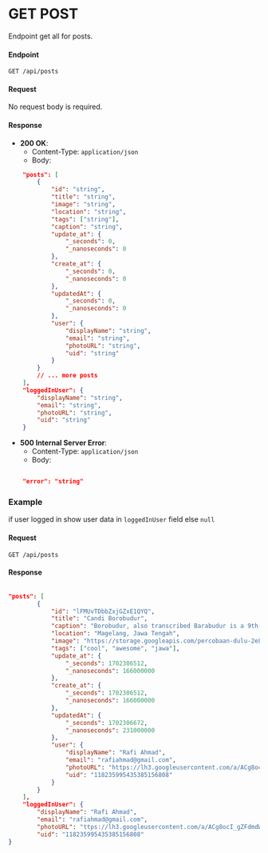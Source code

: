 # **GET POST**

Endpoint get all for posts.

#### Endpoint

`GET /api/posts`

#### Request

No request body is required.

#### Response

-   **200 OK**:
    -   Content-Type: `application/json`
    -   Body:

```json
    "posts": [
        {
            "id": "string",
            "title": "string",
            "image": "string",
            "location": "string",
            "tags": ["string"],
            "caption": "string",
            "update_at": {
                "_seconds": 0,
                "_nanoseconds": 0
            },
            "create_at": {
                "_seconds": 0,
                "_nanoseconds": 0
            },
            "updatedAt": {
                "_seconds": 0,
                "_nanoseconds": 0
            },
            "user": {
                "displayName": "string",
                "email": "string",
                "photoURL": "string",
                "uid": "string"
            }
        }
        // ... more posts
    ],
    "loggedInUser": {
        "displayName": "string",
        "email": "string",
        "photoURL": "string",
        "uid": "string"
    }

```

-   **500 Internal Server Error**:
    -   Content-Type: `application/json`
    -   Body:

```json

    "error": "string"

```

### **Example**

if user logged in show user data in `loggedInUser` field else `null`

#### Request

```http
GET /api/posts
```

#### Response

```json

"posts": [
        {
            "id": "lFMUvTDbbZxjGZxE1QYQ",
            "title": "Candi Borobudur",
            "caption": "Borobudur, also transcribed Barabudur is a 9th-century Mahayana Buddhist temple in Magelang Regency, not far from the city of Magelang and the town of Muntilan, in Central Java, Indonesia",
            "location": "Magelang, Jawa Tengah",
            "image": "https://storage.googleapis.com/percobaan-dulu-2e8d8.appspot.com/images/1702306512166_lewis-hamilton-mercedes-1.jpg",
            "tags": ["cool", "awesome", "jawa"],
            "update_at": {
                "_seconds": 1702306512,
                "_nanoseconds": 166000000
            },
            "create_at": {
                "_seconds": 1702306512,
                "_nanoseconds": 166000000
            },
            "updatedAt": {
                "_seconds": 1702306672,
                "_nanoseconds": 231000000
            },
            "user": {
                "displayName": "Rafi Ahmad",
                "email": "rafiahmad@gmail.com",
                "photoURL": "https://lh3.googleusercontent.com/a/ACg8ocI_gZFdmdWJ_TG7OWLXtWKcB-qmxIBUmnHlDd3Db4XRAg=s96-c",
                "uid": "118235995435385156808"
            }
        }
    ],
    "loggedInUser": {
        "displayName": "Rafi Ahmad",
        "email": "rafiahmad@gmail.com",
        "photoURL": "ttps://lh3.googleusercontent.com/a/ACg8ocI_gZFdmdWJ_TG7OWLXtWKcB-qmxIBUmnHlDd3Db4XRAg=s96-c",
        "uid": "118235995435385156808"
}

```
